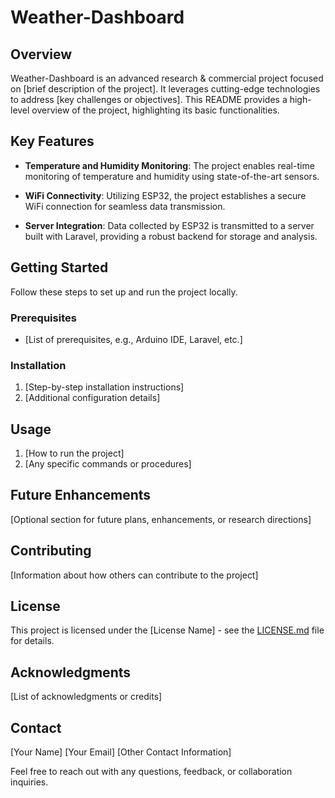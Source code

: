 # Weather-Dashboard

## Overview

Weather-Dashboard is an advanced research & commercial project focused on [brief description of the project]. It leverages cutting-edge technologies to address [key challenges or objectives]. This README provides a high-level overview of the project, highlighting its basic functionalities.

## Key Features

- **Temperature and Humidity Monitoring**: The project enables real-time monitoring of temperature and humidity using state-of-the-art sensors.

- **WiFi Connectivity**: Utilizing ESP32, the project establishes a secure WiFi connection for seamless data transmission.

- **Server Integration**: Data collected by ESP32 is transmitted to a server built with Laravel, providing a robust backend for storage and analysis.

## Getting Started

Follow these steps to set up and run the project locally.

### Prerequisites

- [List of prerequisites, e.g., Arduino IDE, Laravel, etc.]

### Installation

1. [Step-by-step installation instructions]
2. [Additional configuration details]

## Usage

1. [How to run the project]
2. [Any specific commands or procedures]

## Future Enhancements

[Optional section for future plans, enhancements, or research directions]

## Contributing

[Information about how others can contribute to the project]

## License

This project is licensed under the [License Name] - see the [LICENSE.md](LICENSE.md) file for details.

## Acknowledgments

[List of acknowledgments or credits]

## Contact

[Your Name]
[Your Email]
[Other Contact Information]

Feel free to reach out with any questions, feedback, or collaboration inquiries.
